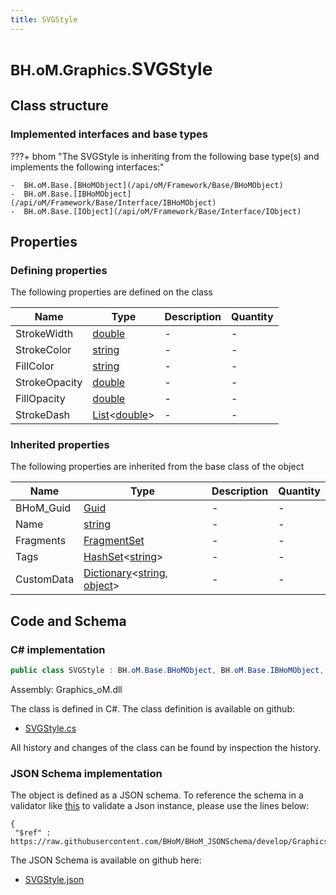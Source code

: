 ```yaml
---
title: SVGStyle
---
```


# <small>BH.oM.Graphics.</small>**SVGStyle**



## Class structure

### Implemented interfaces and base types

???+ bhom "The SVGStyle is inheriting from the following base type(s) and implements the following interfaces:"

    -  BH.oM.Base.[BHoMObject](/api/oM/Framework/Base/BHoMObject)
    -  BH.oM.Base.[IBHoMObject](/api/oM/Framework/Base/Interface/IBHoMObject)
    -  BH.oM.Base.[IObject](/api/oM/Framework/Base/Interface/IObject)


## Properties



### Defining properties

The following properties are defined on the class

| Name             | Type             | Description      | Quantity         |
|------------------|------------------|------------------|------------------|
| StrokeWidth | [double](https://learn.microsoft.com/en-us/dotnet/api/System.Double?view=netstandard-2.0) | - | - |
| StrokeColor | [string](https://learn.microsoft.com/en-us/dotnet/api/System.String?view=netstandard-2.0) | - | - |
| FillColor | [string](https://learn.microsoft.com/en-us/dotnet/api/System.String?view=netstandard-2.0) | - | - |
| StrokeOpacity | [double](https://learn.microsoft.com/en-us/dotnet/api/System.Double?view=netstandard-2.0) | - | - |
| FillOpacity | [double](https://learn.microsoft.com/en-us/dotnet/api/System.Double?view=netstandard-2.0) | - | - |
| StrokeDash | [List](https://learn.microsoft.com/en-us/dotnet/api/System.Collections.Generic.List-1?view=netstandard-2.0)&lt;[double](https://learn.microsoft.com/en-us/dotnet/api/System.Double?view=netstandard-2.0)&gt; | - | - |


### Inherited properties
The following properties are inherited from the base class of the object

| Name             | Type             | Description      | Quantity         |
|------------------|------------------|------------------|------------------|
| BHoM_Guid | [Guid](https://learn.microsoft.com/en-us/dotnet/api/System.Guid?view=netstandard-2.0) | - | - |
| Name | [string](https://learn.microsoft.com/en-us/dotnet/api/System.String?view=netstandard-2.0) | - | - |
| Fragments | [FragmentSet](/api/oM/Framework/Base/FragmentSet) | - | - |
| Tags | [HashSet](https://learn.microsoft.com/en-us/dotnet/api/System.Collections.Generic.HashSet-1?view=netstandard-2.0)&lt;[string](https://learn.microsoft.com/en-us/dotnet/api/System.String?view=netstandard-2.0)&gt; | - | - |
| CustomData | [Dictionary](https://learn.microsoft.com/en-us/dotnet/api/System.Collections.Generic.Dictionary-2?view=netstandard-2.0)&lt;[string](https://learn.microsoft.com/en-us/dotnet/api/System.String?view=netstandard-2.0), [object](https://learn.microsoft.com/en-us/dotnet/api/System.Object?view=netstandard-2.0)&gt; | - | - |


## Code and Schema

### C# implementation

``` C# title="C#"
public class SVGStyle : BH.oM.Base.BHoMObject, BH.oM.Base.IBHoMObject, BH.oM.Base.IObject
```

Assembly: Graphics_oM.dll

The class is defined in C#. The class definition is available on github:

- [SVGStyle.cs](https://github.com/BHoM/BHoM/blob/develop/Graphics_oM/SVG\SVGStyle.cs)

All history and changes of the class can be found by inspection the history.
### JSON Schema implementation

The object is defined as a JSON schema. To reference the schema in a validator like [this](https://www.jsonschemavalidator.net/) to validate a Json instance, please use the lines below:

``` { .json .copy .select } title="JSON Schema"
{
 "$ref" : https://raw.githubusercontent.com/BHoM/BHoM_JSONSchema/develop/Graphics_oM/SVGStyle.json}
```

The JSON Schema is available on github here:

- [SVGStyle.json](https://github.com/BHoM/BHoM_JSONSchema/blob/develop/Graphics_oM/SVGStyle.json)
